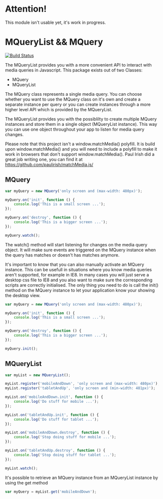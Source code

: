 # Attention!

This module isn't usable yet, it's work in progress.

# MQueryList && MQuery

[![Build Status](https://travis-ci.org/vejersele/MQueryList.svg?branch=master)](https://travis-ci.org/vejersele/MQueryList)

The MQueryList provides you with a more convenient API to interact with media queries in Javascript. This package exists out of two Classes:

- MQuery
- MQueryList


The MQuery class represents a single media query. You can choose whether you want to use the MQuery class on it's own and create a separate instance per query or you can create instances through a more higher level API which is provided by the MQueryList.

The MQueryList provides you with the possiblilty to create multiple MQuery instances and store them in a single object (MQueryList instance). This way you can use one object throughout your app to listen for media query changes.

Please note that this project isn't a window.matchMedia() polyfill. It is build upon window.matchMedia() and you will need to include a polyfill to make it work in browsers that don't support window.matchMedia(). Paul Irish did a great job writing one, you can find it at https://github.com/paulirish/matchMedia.js/

## MQuery

``` javascript
var myQuery = new MQuery('only screen and (max-width: 480px)');

myQuery.on('init', function () {
	console.log('This is a small screen ...');
});

myQuery.on('destroy', function () {
	console.log('This is a bigger screen ...');
});

myQuery.watch();

```
The watch() method will start listening for changes on the media query object. It will make sure events are triggered on the MQuery instance when the query has matches or doesn't has matches anymore. 

It's important to know that you can also manually activate an MQuery instance. This can be usefull in situations where you know media queries aren't supported, for example in IE8. In many cases you will just serve a desktop css file to IE8 and you also want to make sure the corresponding scripts are correctly initialised. The only thing you need to do is call the init() method on the MQuery instance to let your application know your showing the desktop view.

```javascript
var myQuery = new MQuery('only screen and (max-width: 480px)');

myQuery.on('init', function () {
	console.log('This is a small screen ...');
});

myQuery.on('destroy', function () {
	console.log('This is a bigger screen ...');
});

myQuery.init();
```

## MQueryList

``` javascript
var myList = new MQueryList();

myList.register('mobileAndDown', 'only screen and (max-width: 480px)');
myList.register('tabletAndUp', 'only screen and (min-width: 481px)');

myList.on('mobileAndDown.init', function () {
	console.log('Do stuff for mobile ...');
});

myList.on('tabletAndUp.init', function () {
	console.log('Do stuff for tablet ...');
});

myList.on('mobileAndDown.destroy', function () {
	console.log('Stop doing stuff for mobile ...');
});

myList.on('tabletAndUp.destroy', function () {
	console.log('Stop doing stuff for tablet ...');
});

myList.watch();

```

It's possible to retrieve an MQuery instance from an MQueryList instance by using the get method

``` javascript
var myQuery = myList.get('mobileAndDown');
```
